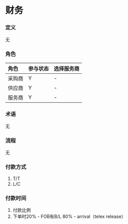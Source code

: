 # 财务

### 定义

无

### 角色

| 角色 | 参与状态 | 选择服务商 |
| :--- | :--- | :--- |
| 采购商 | Y | - |
| 供应商 | Y | - |
| 服务商 | Y | - |

### 术语

无

### 流程

无

### 付款方式

1. T/T
2. L/C

### 付款时间

1. 付款比例
2. 下单时20% - FOB有B/L 80% - arrival（telex release）




